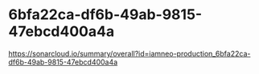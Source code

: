 # 6bfa22ca-df6b-49ab-9815-47ebcd400a4a
https://sonarcloud.io/summary/overall?id=iamneo-production_6bfa22ca-df6b-49ab-9815-47ebcd400a4a
